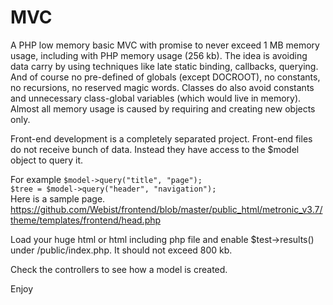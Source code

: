 MVC
===
A PHP low memory basic MVC with promise to never exceed 1 MB memory usage, including with PHP memory usage (256 kb).
The idea is avoiding data carry by using techniques like late static binding, callbacks, querying. 
And of course no pre-defined of globals (except DOCROOT), no constants, no recursions, no reserved magic words.
Classes do also avoid constants and unnecessary class-global variables (which would live in memory).
Almost all memory usage is caused by requiring and creating new objects only.

Front-end development is a completely separated project. Front-end files do not receive bunch of data. 
Instead they have access to the $model object to query it.

For example 
`$model->query("title", "page");`  
`$tree = $model->query("header", "navigation");`  
Here is a sample page.
https://github.com/Webist/frontend/blob/master/public_html/metronic_v3.7/theme/templates/frontend/head.php

Load your huge html or html including php file and enable $test->results() under /public/index.php. 
It should not exceed 800 kb. 

Check the controllers to see how a model is created.

Enjoy

